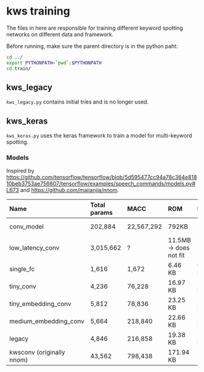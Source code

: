 # kws training

The files in here are responsible for training different keyword spotting networks on different data and framework.

Before running, make sure the parent directory is in the python paht:
```bash
cd ../
export PYTHONPATH=`pwd`:$PYTHONPATH
cd train/
```

## kws_legacy

`kws_legacy.py` contains initial tries and is no longer used.

## kws_keras

`kws_keras.py` uses the keras framework to train a model for multi-keyword spotting.

### Models

Inspired by https://github.com/tensorflow/tensorflow/blob/5d595477cc94a78c364e81810beb3753ae756607/tensorflow/examples/speech_commands/models.py#L673
and https://github.com/majianjia/nnom.

| Name                      | Total params | MACC       | ROM                    | RAM      | Exec time CubeAI   |
|:--------------------------|:-------------|:-----------|:-----------------------|:---------|:-------------------|
| conv_model                | 202,884      | 22,567,292 | 792KB                  | 39KiB    | 1623ms -> too slow |
| low_latency_conv          | 3,015,662    | ?          | 11.5MB -> does not fit | 39KiB    | ?                  |
| single_fc                 | 1,616        | 1,672      | 6.46 KB                | 0.02 KiB | 0.206ms            |
| tiny_conv                 | 4,236        | 76,228     | 16.97 KB               | 3.6 KB   | 8.392ms            |
| tiny_embedding_conv       | 5,812        | 78,836     | 23.25 KB               | 1.47 KB  | 8.789ms            |
| medium_embedding_conv     | 5,664        | 218,840    | 22.66 KB               | 3.42 KB  | 22.202ms           |
| legacy                    | 4,846        | 216,858    | 19.38 KB               | 3.71 KB  | 26.317ms           |
| kwsconv (originally nnom) | 43,562       | 798,438    | 171.94 KB              | 10.3 KB  | 104.62ms           |
